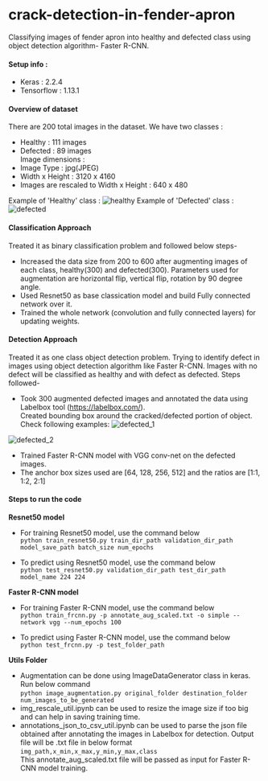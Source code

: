 # crack-detection-in-fender-apron

Classifying images of fender apron into healthy and defected class using object detection algorithm- Faster R-CNN.

#### Setup info :
* Keras : 2.2.4
* Tensorflow : 1.13.1

#### Overview of dataset
There are 200 total images in the dataset. We have two classes :
* Healthy : 111 images
* Defected : 89 images <br />
Image dimensions :
* Image Type : jpg(JPEG)
* Width x Height : 3120 x 4160
* Images are rescaled to Width x Height : 640 x 480

Example of 'Healthy' class :
![healthy](https://user-images.githubusercontent.com/24800950/55561614-1383aa80-5710-11e9-9ca2-15e55f264c73.jpg)
Example of 'Defected' class :
![defected](https://user-images.githubusercontent.com/24800950/55561608-11b9e700-5710-11e9-9820-33bf81f16c83.jpg)

#### Classification Approach
Treated it as binary classification problem and followed below steps-
* Increased the data size from 200 to 600 after augmenting images of each class, healthy(300) and defected(300). Parameters used for augmentation are horizontal flip, vertical flip, rotation by 90 degree angle. 
* Used Resnet50 as base classication model and build Fully connected network over it.
* Trained the whole network (convolution and fully connected layers) for updating weights. 

#### Detection Approach
Treated it as one class object detection problem. Trying to identify defect in images using object detection algorithm like Faster R-CNN. Images with no defect will be classified as healthy and with defect as defected.
Steps followed-
* Took 300 augmented defected images and annotated the data using Labelbox tool (https://labelbox.com/).<br />
Created bounding box around the cracked/defected portion of object. Check following examples:
![defected_1](https://user-images.githubusercontent.com/24800950/55561609-12527d80-5710-11e9-9b65-8341d3039a5f.JPG)

![defected_2](https://user-images.githubusercontent.com/24800950/55561611-12eb1400-5710-11e9-995a-d5af1d40be0a.JPG)

* Trained Faster R-CNN model with VGG conv-net on the defected images.
* The anchor box sizes used are [64, 128, 256, 512] and the ratios are [1:1, 1:2, 2:1] <br />


#### Steps to run the code
**Resnet50 model**
* For training Resnet50 model, use the command below <br />
`python train_resnet50.py train_dir_path validation_dir_path  model_save_path batch_size num_epochs`

* To predict using Resnet50 model, use the command below <br />
`python test_resnet50.py validation_dir_path test_dir_path model_name 224 224`

**Faster R-CNN model**
* For training Faster R-CNN model, use the command below <br />
`python train_frcnn.py -p annotate_aug_scaled.txt -o simple --network vgg --num_epochs 100`

* To predict using Faster R-CNN model, use the command below <br />
`python test_frcnn.py -p test_folder_path` <br />

**Utils Folder**
* Augmentation can be done using ImageDataGenerator class in keras. Run below command <br />
`python image_augmentation.py original_folder destination_folder num_images_to_be_generated`
* img_rescale_util.ipynb can be used to resize the image size if too big and can help in saving training time.
* annotations_json_to_csv_util.ipynb can be used to parse the json file obtained after annotating the images in Labelbox for detection. Output file will be .txt file in below format <br />
`img_path,x_min,x_max,y_min,y_max,class` <br />
This annotate_aug_scaled.txt file will be passed as input for Faster R-CNN model training.
